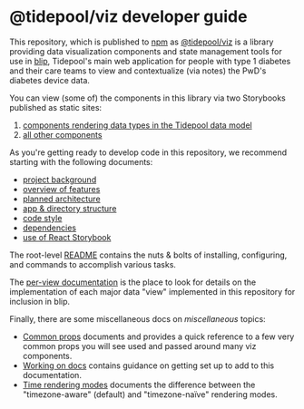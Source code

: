 # @tidepool/viz developer guide

This repository, which is published to [npm](https://www.npmjs.com/ 'node package manager') as [@tidepool/viz](https://www.npmjs.com/package/@tidepool/viz 'npm: @tidepool/viz') is a library providing data visualization components and state management tools for use in [blip](https://github.com/tidepool-org/blip 'GitHub: blip'), Tidepool's main web application for people with type 1 diabetes and their care teams to view and contextualize (via notes) the PwD's diabetes device data.

You can view (some of) the components in this library via two Storybooks published as static sites:

1. [components rendering data types in the Tidepool data model](http://developer.tidepool.io/viz/diabetes-data-stories/ 'Storybook for Tidepool diabetes data model renderers')
1. [all other components](http://developer.tidepool.io/viz/stories/ 'Storybook for all non-diabetes data @tidepool/viz components')

As you're getting ready to develop code in this repository, we recommend starting with the following documents:

- [project background](./Background.md)
- [overview of features](./FeatureOverview.md)
- [planned architecture](./Architecture.md)
- [app & directory structure](./DirectoryStructure.md)
- [code style](./CodeStyle.md)
- [dependencies](./deps/README.md)
- [use of React Storybook](./Storybook.md)

The root-level [README](../README.md) contains the nuts & bolts of installing, configuring, and commands to accomplish various tasks.

The [per-view documentation](./views/README.md) is the place to look for details on the implementation of each major data "view" implemented in this repository for inclusion in blip.

Finally, there are some miscellaneous docs on *miscellaneous* topics:

- [Common props](./misc/CommonProps.md) documents and provides a quick reference to a few very common props you will see used and passed around many viz components.
- [Working on docs](./misc/Docs.md) contains guidance on getting set up to add to this documentation.
- [Time rendering modes](./misc/TimeRenderingModes.md) documents the difference between the "timezone-aware" (default) and "timezone-naïve" rendering modes.
